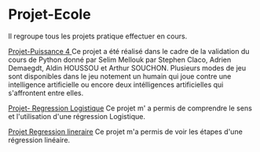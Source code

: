 # Projet-Ecole
Il regroupe tous les projets pratique effectuer en cours.


[Projet-Puissance 4 ](https://github.com/steph0003/Projet-Ecole/blob/main/Puissance4.ipynb)Ce projet a été réalisé dans le cadre de la validation du cours de Python donné par Selim Mellouk par Stephen Claco, Adrien Demaegdt, Aldin HOUSSOU et Arthur SOUCHON. Plusieurs modes de jeu sont disponibles dans le jeu notement un humain qui joue contre une intelligence artificielle ou encore deux intélligences artificielles qui s'affrontent entre elles.


[Projet- Regression Logistique](https://github.com/steph0003/Projet-Ecole/blob/main/Regression_Logistique.ipynb) Ce projet m' a permis de comprendre le sens et l'utilisation d'une régression Logistique.


[Projet Regression lineraire](https://github.com/steph0003/Projet-Ecole/blob/main/RegressionLineaireAvecDataAleatoire.ipynb) Ce projet m'a permis de voir les étapes d'une régression linéaire.
